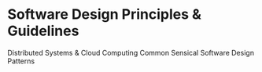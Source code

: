 # Software Design Principles &amp; Guidelines
Distributed Systems & Cloud Computing Common Sensical Software Design Patterns
